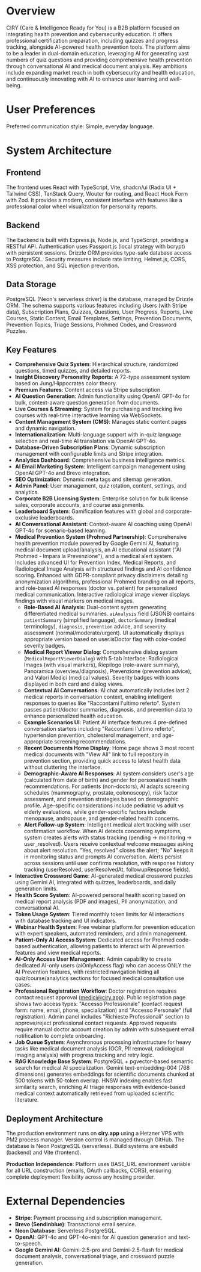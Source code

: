 # Overview

CIRY (Care & Intelligence Ready for You) is a B2B platform focused on integrating health prevention and cybersecurity education. It offers professional certification preparation, including quizzes and progress tracking, alongside AI-powered health prevention tools. The platform aims to be a leader in dual-domain education, leveraging AI for generating vast numbers of quiz questions and providing comprehensive health prevention through conversational AI and medical document analysis. Key ambitions include expanding market reach in both cybersecurity and health education, and continuously innovating with AI to enhance user learning and well-being.

# User Preferences

Preferred communication style: Simple, everyday language.

# System Architecture

## Frontend

The frontend uses React with TypeScript, Vite, shadcn/ui (Radix UI + Tailwind CSS), TanStack Query, Wouter for routing, and React Hook Form with Zod. It provides a modern, consistent interface with features like a professional color wheel visualization for personality reports.

## Backend

The backend is built with Express.js, Node.js, and TypeScript, providing a RESTful API. Authentication uses Passport.js (local strategy with bcrypt) with persistent sessions. Drizzle ORM provides type-safe database access to PostgreSQL. Security measures include rate limiting, Helmet.js, CORS, XSS protection, and SQL injection prevention.

## Data Storage

PostgreSQL (Neon's serverless driver) is the database, managed by Drizzle ORM. The schema supports various features including Users (with Stripe data), Subscription Plans, Quizzes, Questions, User Progress, Reports, Live Courses, Static Content, Email Templates, Settings, Prevention Documents, Prevention Topics, Triage Sessions, Prohmed Codes, and Crossword Puzzles.

## Key Features

*   **Comprehensive Quiz System**: Hierarchical structure, randomized questions, timed quizzes, and detailed reports.
*   **Insight Discovery Personality Reports**: A 72-type assessment system based on Jung/Hippocrates color theory.
*   **Premium Features**: Content access via Stripe subscription.
*   **AI Question Generation**: Admin functionality using OpenAI GPT-4o for bulk, context-aware question generation from documents.
*   **Live Courses & Streaming**: System for purchasing and tracking live courses with real-time interactive learning via WebSockets.
*   **Content Management System (CMS)**: Manages static content pages and dynamic navigation.
*   **Internationalization**: Multi-language support with in-quiz language selection and real-time AI translation via OpenAI GPT-4o.
*   **Database-Driven Subscription Plans**: Dynamic subscription management with configurable limits and Stripe integration.
*   **Analytics Dashboard**: Comprehensive business intelligence metrics.
*   **AI Email Marketing System**: Intelligent campaign management using OpenAI GPT-4o and Brevo integration.
*   **SEO Optimization**: Dynamic meta tags and sitemap generation.
*   **Admin Panel**: User management, quiz rotation, content, settings, and analytics.
*   **Corporate B2B Licensing System**: Enterprise solution for bulk license sales, corporate accounts, and course assignments.
*   **Leaderboard System**: Gamification features with global and corporate-exclusive leaderboards.
*   **AI Conversational Assistant**: Context-aware AI coaching using OpenAI GPT-4o for scenario-based learning.
*   **Medical Prevention System (Prohmed Partnership)**: Comprehensive health prevention module powered by Google Gemini AI, featuring medical document upload/analysis, an AI educational assistant ("AI Prohmed - Impara la Prevenzione"), and a medical alert system. Includes advanced UI for Prevention Index, Medical Reports, and Radiological Image Analysis with structured findings and AI confidence scoring. Enhanced with GDPR-compliant privacy disclaimers detailing anonymization algorithms, professional Prohmed branding on all reports, and role-based AI responses (doctor vs. patient) for personalized medical communication. Interactive radiological image viewer displays findings with visual markers on medical images.
    *   **Role-Based AI Analysis**: Dual-content system generating differentiated medical summaries. `aiAnalysis` field (JSONB) contains `patientSummary` (simplified language), `doctorSummary` (medical terminology), `diagnosis`, `prevention` advice, and `severity` assessment (normal/moderate/urgent). UI automatically displays appropriate version based on user.isDoctor flag with color-coded severity badges.
    *   **Medical Report Viewer Dialog**: Comprehensive dialog system (`MedicalReportViewerDialog`) with 5-tab interface: Radiological Images (with visual markers), Riepilogo (role-aware summary), Panoramica (overview/diagnosis), Prevenzione (prevention advice), and Valori Medici (medical values). Severity badges with icons displayed in both card and dialog views.
    *   **Contextual AI Conversations**: AI chat automatically includes last 2 medical reports in conversation context, enabling intelligent responses to queries like "Raccontami l'ultimo referto". System passes patient/doctor summaries, diagnosis, and prevention data to enhance personalized health education.
    *   **Example Scenarios UI**: Patient AI interface features 4 pre-defined conversation starters including "Raccontami l'ultimo referto", hypertension prevention, cholesterol management, and age-appropriate screening recommendations.
    *   **Recent Documents Home Display**: Home page shows 3 most recent medical documents with "View All" link to full repository in prevention section, providing quick access to latest health data without cluttering the interface.
    *   **Demographic-Aware AI Responses**: AI system considers user's age (calculated from date of birth) and gender for personalized health recommendations. For patients (non-doctors), AI adapts screening schedules (mammography, prostate, colonoscopy), risk factor assessment, and prevention strategies based on demographic profile. Age-specific considerations include pediatric vs adult vs elderly evaluations, while gender-specific factors include menopause, andropause, and gender-related health concerns.
    *   **Alert Follow-up System**: Intelligent medical alert tracking with user confirmation workflow. When AI detects concerning symptoms, system creates alerts with status tracking (pending → monitoring → user_resolved). Users receive contextual welcome messages asking about alert resolution. "Yes, resolved" closes the alert; "No" keeps it in monitoring status and prompts AI conversation. Alerts persist across sessions until user confirms resolution, with response history tracking (userResolved, userResolvedAt, followupResponse fields).
*   **Interactive Crossword Game**: AI-generated medical crossword puzzles using Gemini AI, integrated with quizzes, leaderboards, and daily generation limits.
*   **Health Score System**: AI-powered personal health scoring based on medical report analysis (PDF and images), PII anonymization, and conversational AI.
*   **Token Usage System**: Tiered monthly token limits for AI interactions with database tracking and UI indicators.
*   **Webinar Health System**: Free webinar platform for prevention education with expert speakers, automated reminders, and admin management.
*   **Patient-Only AI Access System**: Dedicated access for Prohmed code-based authentication, allowing patients to interact with AI prevention features and view medical reports.
*   **AI-Only Access User Management**: Admin capability to create dedicated AI-only users (aiOnlyAccess flag) who can access ONLY the AI Prevention features, with restricted navigation hiding all quiz/course/analytics sections for focused medical consultation use cases.
*   **Professional Registration Workflow**: Doctor registration requires contact request approval (medici@ciry.app). Public registration page shows two access types: "Accesso Professionale" (contact request form: name, email, phone, specialization) and "Accesso Personale" (full registration). Admin panel includes "Richieste Professionali" section to approve/reject professional contact requests. Approved requests require manual doctor account creation by admin with subsequent email notification to complete onboarding.
*   **Job Queue System**: Asynchronous processing infrastructure for heavy tasks like medical document analysis (OCR, PII removal, radiological imaging analysis) with progress tracking and retry logic.
*   **RAG Knowledge Base System**: PostgreSQL + pgvector-based semantic search for medical AI specialization. Gemini text-embedding-004 (768 dimensions) generates embeddings for scientific documents chunked at 500 tokens with 50-token overlap. HNSW indexing enables fast similarity search, enriching AI triage responses with evidence-based medical context automatically retrieved from uploaded scientific literature.

## Deployment Architecture

The production environment runs on **ciry.app** using a Hetzner VPS with PM2 process manager. Version control is managed through GitHub. The database is Neon PostgreSQL (serverless). Build systems are esbuild (backend) and Vite (frontend).

**Production Independence**: Platform uses BASE_URL environment variable for all URL construction (emails, OAuth callbacks, CORS), ensuring complete deployment flexibility across any hosting provider.

# External Dependencies

*   **Stripe**: Payment processing and subscription management.
*   **Brevo (Sendinblue)**: Transactional email service.
*   **Neon Database**: Serverless PostgreSQL.
*   **OpenAI**: GPT-4o and GPT-4o-mini for AI question generation and text-to-speech.
*   **Google Gemini AI**: Gemini-2.5-pro and Gemini-2.5-flash for medical document analysis, conversational triage, and crossword puzzle generation.